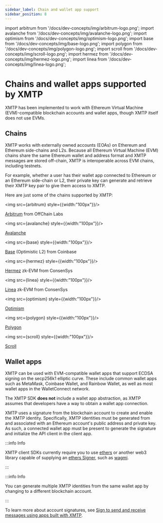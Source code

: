 ```yaml
---
sidebar_label: Chain and wallet app support
sidebar_position: 8
---
```

import arbitrum from '/docs/dev-concepts/img/arbitrum-logo.png';
import avalanche from '/docs/dev-concepts/img/avalanche-logo.png';
import optimism from '/docs/dev-concepts/img/optimism-logo.png';
import base from '/docs/dev-concepts/img/base-logo.png';
import polygon from '/docs/dev-concepts/img/polygon-logo.png';
import scroll from '/docs/dev-concepts/img/scroll-logo.png';
import hermez from '/docs/dev-concepts/img/hermez-logo.png';
import linea from '/docs/dev-concepts/img/linea-logo.png';

# Chains and wallet apps supported by XMTP

XMTP has been implemented to work with Ethereum Virtual Machine (EVM)-compatible blockchain accounts and wallet apps, though XMTP itself does not use EVMs.

## Chains

XMTP works with externally owned accounts (EOAs) on Ethereum and Ethereum side-chains and L2s. Because all Ethereum Virtual Machine (EVM) chains share the same Ethereum wallet and address format and XMTP messages are stored off-chain, XMTP is interoperable across EVM chains, including testnets.

For example, whether a user has their wallet app connected to Ethereum or an Ethereum side-chain or L2, their private key can generate and retrieve their XMTP key pair to give them access to XMTP.

Here are just some of the chains supported by XMTP:

<img src={arbitrum} style={{width:"100px"}}/>

[Arbitrum](https://arbitrum.foundation/) from OffChain Labs 

<img src={avalanche} style={{width:"100px"}}/>

[Avalanche](https://www.avax.com/) 

<img src={base} style={{width:"100px"}}/>

[Base](https://base.org/) (Optimistic L2) from Coinbase

<img src={hermez} style={{width:"100px"}}/>

[Hermez](https://docs.hermez.io/Hermez_1.0/about/scalability/) zk-EVM from ConsenSys

<img src={linea} style={{width:"100px"}}/>

[Linea](https://linea.build/) zk-EVM from ConsenSys

<img src={optimism} style={{width:"100px"}}/>

[Optimism](https://www.optimism.io/)

<img src={polygon} style={{width:"100px"}}/> 

[Polygon](https://polygon.technology/)

<img src={scroll} style={{width:"100px"}}/> 

[Scroll](https://scroll.io/)


## Wallet apps

XMTP can be used with EVM-compatible wallet apps that support ECDSA signing on the secp256k1 elliptic curve. These include common wallet apps such as MetaMask, Coinbase Wallet, and Rainbow Wallet, as well as most wallet apps in the WalletConnect network.

The XMTP SDK **does not** include a wallet app abstraction, as XMTP assumes that developers have a way to obtain a wallet app connection.

XMTP uses a signature from the blockchain account to create and enable the XMTP identity. Specifically, XMTP identities must be generated from and associated with an Ethereum account's public address and private key. As such, a connected wallet app must be present to generate the signature and initialize the API client in the client app.

:::info Info

XMTP client SDKs currently require you to use [ethers](https://ethers.org/) or another web3 library capable of supplying an [ethers Signer](https://docs.ethers.io/v5/api/signer/), such as [wagmi](https://wagmi.sh/).

:::

:::info Info

You can generate multiple XMTP identities from the same wallet app by changing to a different blockchain account.

:::

To learn more about account signatures, see [Sign to send and receive messages using apps built with XMTP](account-signatures).
